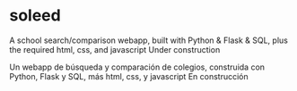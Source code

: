 # soleed

A school search/comparison webapp, built with Python & Flask & SQL, plus the required html, css, and javascript
Under construction

Un webapp de búsqueda y comparación de colegios, construida con Python, Flask y SQL, más html, css, y javascript
En construcción
